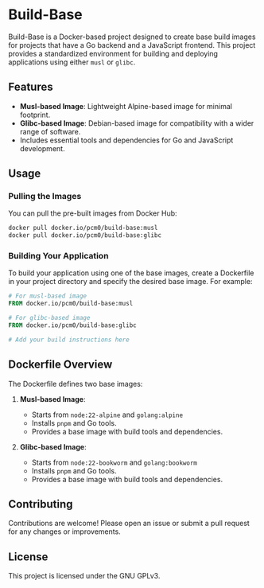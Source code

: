 # Build-Base

Build-Base is a Docker-based project designed to create base build images for projects that have a Go backend and a JavaScript frontend. This project provides a standardized environment for building and deploying applications using either `musl` or `glibc`.


## Features

- **Musl-based Image**: Lightweight Alpine-based image for minimal footprint.
- **Glibc-based Image**: Debian-based image for compatibility with a wider range of software.
- Includes essential tools and dependencies for Go and JavaScript development.


## Usage

### Pulling the Images

You can pull the pre-built images from Docker Hub:

```sh
docker pull docker.io/pcm0/build-base:musl
docker pull docker.io/pcm0/build-base:glibc
```


### Building Your Application
To build your application using one of the base images, create a Dockerfile in your project directory and specify the desired base image. For example:

```dockerfile
# For musl-based image
FROM docker.io/pcm0/build-base:musl

# For glibc-based image
FROM docker.io/pcm0/build-base:glibc

# Add your build instructions here
```


## Dockerfile Overview

The Dockerfile defines two base images:

1. **Musl-based Image**:
    - Starts from `node:22-alpine` and `golang:alpine`
    - Installs `pnpm` and Go tools.
    - Provides a base image with build tools and dependencies.

2. **Glibc-based Image**:
    - Starts from `node:22-bookworm` and `golang:bookworm`
    - Installs `pnpm` and Go tools.
    - Provides a base image with build tools and dependencies.

## Contributing

Contributions are welcome! Please open an issue or submit a pull request for any changes or improvements.


## License

This project is licensed under the GNU GPLv3.
